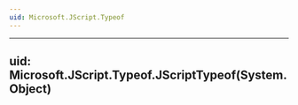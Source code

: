 ```yaml
---
uid: Microsoft.JScript.Typeof
---
```


---
uid: Microsoft.JScript.Typeof.JScriptTypeof(System.Object)
---
